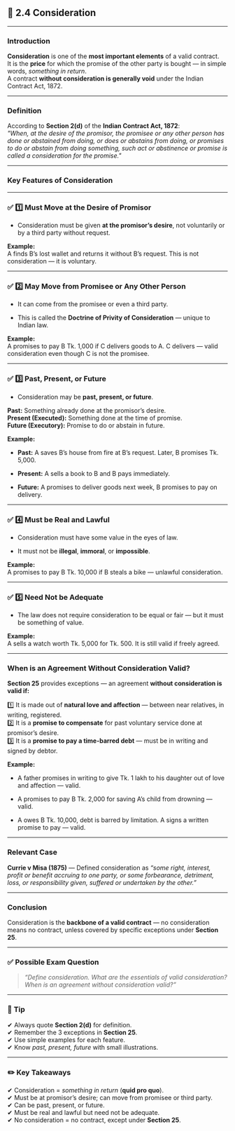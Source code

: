 
## 📑 **2.4 Consideration**

---

### **Introduction**

**Consideration** is one of the **most important elements** of a valid contract.  
It is the **price** for which the promise of the other party is bought — in simple words, _something in return_.  
A contract **without consideration is generally void** under the Indian Contract Act, 1872.

---

### **Definition**

According to **Section 2(d)** of the **Indian Contract Act, 1872**:  
_"When, at the desire of the promisor, the promisee or any other person has done or abstained from doing, or does or abstains from doing, or promises to do or abstain from doing something, such act or abstinence or promise is called a consideration for the promise."_

---

### **Key Features of Consideration**

---

### ✅ **1️⃣ Must Move at the Desire of Promisor**

- Consideration must be given **at the promisor’s desire**, not voluntarily or by a third party without request.
    

**Example:**  
A finds B’s lost wallet and returns it without B’s request. This is not consideration — it is voluntary.

---

### ✅ **2️⃣ May Move from Promisee or Any Other Person**

- It can come from the promisee or even a third party.
    
- This is called the **Doctrine of Privity of Consideration** — unique to Indian law.
    

**Example:**  
A promises to pay B Tk. 1,000 if C delivers goods to A. C delivers — valid consideration even though C is not the promisee.

---

### ✅ **3️⃣ Past, Present, or Future**

- Consideration may be **past, present, or future**.
    

**Past:** Something already done at the promisor’s desire.  
**Present (Executed):** Something done at the time of promise.  
**Future (Executory):** Promise to do or abstain in future.

**Example:**

- **Past:** A saves B’s house from fire at B’s request. Later, B promises Tk. 5,000.
    
- **Present:** A sells a book to B and B pays immediately.
    
- **Future:** A promises to deliver goods next week, B promises to pay on delivery.
    

---

### ✅ **4️⃣ Must be Real and Lawful**

- Consideration must have some value in the eyes of law.
    
- It must not be **illegal**, **immoral**, or **impossible**.
    

**Example:**  
A promises to pay B Tk. 10,000 if B steals a bike — unlawful consideration.

---

### ✅ **5️⃣ Need Not be Adequate**

- The law does not require consideration to be equal or fair — but it must be something of value.
    

**Example:**  
A sells a watch worth Tk. 5,000 for Tk. 500. It is still valid if freely agreed.

---

### **When is an Agreement Without Consideration Valid?**

**Section 25** provides exceptions — an agreement **without consideration is valid if:**

1️⃣ It is made out of **natural love and affection** — between near relatives, in writing, registered.  
2️⃣ It is a **promise to compensate** for past voluntary service done at promisor’s desire.  
3️⃣ It is a **promise to pay a time-barred debt** — must be in writing and signed by debtor.

**Example:**

- A father promises in writing to give Tk. 1 lakh to his daughter out of love and affection — valid.
    
- A promises to pay B Tk. 2,000 for saving A’s child from drowning — valid.
    
- A owes B Tk. 10,000, debt is barred by limitation. A signs a written promise to pay — valid.
    

---

### **Relevant Case**

**Currie v Misa (1875)** — Defined consideration as _“some right, interest, profit or benefit accruing to one party, or some forbearance, detriment, loss, or responsibility given, suffered or undertaken by the other.”_

---

### **Conclusion**

Consideration is the **backbone of a valid contract** — no consideration means no contract, unless covered by specific exceptions under **Section 25**.

---

### ✅ **Possible Exam Question**

> _“Define consideration. What are the essentials of valid consideration? When is an agreement without consideration valid?”_

---

### 📌 **Tip**

✔ Always quote **Section 2(d)** for definition.  
✔ Remember the 3 exceptions in **Section 25**.  
✔ Use simple examples for each feature.  
✔ Know _past, present, future_ with small illustrations.

---

### ✏️ **Key Takeaways**

✔ Consideration = _something in return_ (**quid pro quo**).  
✔ Must be at promisor’s desire; can move from promisee or third party.  
✔ Can be past, present, or future.  
✔ Must be real and lawful but need not be adequate.  
✔ No consideration = no contract, except under **Section 25**.
